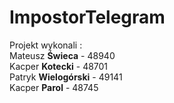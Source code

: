 # ImpostorTelegram
 
 Projekt wykonali : <br>
 Mateusz <b>Świeca</b>  - 48940 <br>
 Kacper <b>Kotecki</b>  - 48701 <br>
 Patryk <b>Wielogórski</b>  - 49141 <br>
 Kacper <b>Parol</b>  - 48745 <br>
